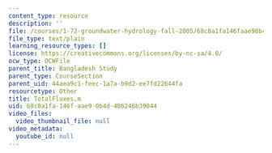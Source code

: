 ```yaml
---
content_type: resource
description: ''
file: /courses/1-72-groundwater-hydrology-fall-2005/68c8a1fa146faae90b4d486246b39044_TotalFluxes.m
file_type: text/plain
learning_resource_types: []
license: https://creativecommons.org/licenses/by-nc-sa/4.0/
ocw_type: OCWFile
parent_title: Bangladesh Study
parent_type: CourseSection
parent_uid: 44aea9c1-feec-1a7a-b9d2-ee7fd22644fa
resourcetype: Other
title: TotalFluxes.m
uid: 68c8a1fa-146f-aae9-0b4d-486246b39044
video_files:
  video_thumbnail_file: null
video_metadata:
  youtube_id: null
---
```

